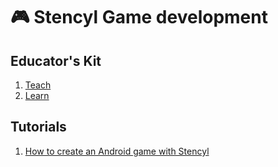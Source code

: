 # :video_game: Stencyl Game development

## Educator's Kit

1. [Teach](http://www.stencyl.com/teach/)
2. [Learn](http://www.stencyl.com/learn/)

## Tutorials

1. [How to create an Android game with Stencyl](https://www.androidauthority.com/how-to-create-an-android-game-with-stencyl-683002/)
